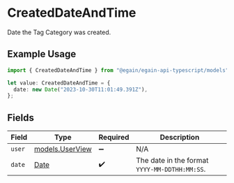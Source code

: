 # CreatedDateAndTime

Date the Tag Category was created.

## Example Usage

```typescript
import { CreatedDateAndTime } from "@egain/egain-api-typescript/models";

let value: CreatedDateAndTime = {
  date: new Date("2023-10-30T11:01:49.391Z"),
};
```

## Fields

| Field                                                                                         | Type                                                                                          | Required                                                                                      | Description                                                                                   |
| --------------------------------------------------------------------------------------------- | --------------------------------------------------------------------------------------------- | --------------------------------------------------------------------------------------------- | --------------------------------------------------------------------------------------------- |
| `user`                                                                                        | [models.UserView](../models/userview.md)                                                      | :heavy_minus_sign:                                                                            | N/A                                                                                           |
| `date`                                                                                        | [Date](https://developer.mozilla.org/en-US/docs/Web/JavaScript/Reference/Global_Objects/Date) | :heavy_check_mark:                                                                            | The date in the format <code>YYYY-MM-DDTHH:MM:SS</code>.                                      |